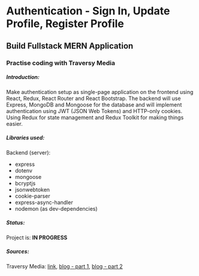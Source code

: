 # Authentication - Sign In, Update Profile, Register Profile 
## Build Fullstack MERN Application
### Practise coding with Traversy Media

##### Introduction:
Make authentication setup as single-page application on the frontend using React, Redux, React Router and React Bootstrap. The backend will use Express, MongoDB and Mongoose for the database and will implement authentication using JWT (JSON Web Tokens) and HTTP-only cookies. Using Redux for state management and Redux Toolkit for making things easier.

##### Libraries used:
Backend (server):
* express
* dotenv
* mongoose
* bcryptjs
* jsonwebtoken
* cookie-parser
* express-async-handler
* nodemon (as dev-dependencies)

##### Status:
Project is: **IN PROGRESS**

##### Sources:
Traversy Media: [link](https://www.youtube.com/watch?v=R4AhvYORZRY&ab_channel=TraversyMedia), [blog - part 1](https://www.traversymedia.com/blog/mern-crash-course-part-1), [blog - part 2](https://www.traversymedia.com/blog/mern-crash-course-part-2) 